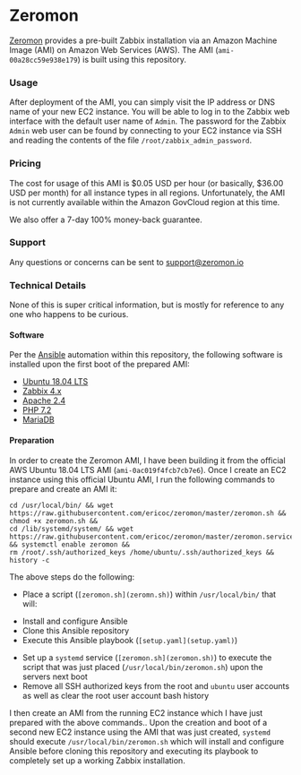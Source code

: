 # Zeromon

[Zeromon](https://zeromon.io/) provides a pre-built Zabbix installation via an Amazon Machine Image (AMI) on Amazon Web Services (AWS).
The AMI (`ami-00a28cc59e938e179`) is built using this repository.

### Usage

After deployment of the AMI, you can simply visit the IP address or DNS name of your new EC2 instance.
You will be able to log in to the Zabbix web interface with the default user name of `Admin`.
The password for the Zabbix `Admin` web user can be found by connecting to your EC2 instance via SSH and reading the contents of the file `/root/zabbix_admin_password`.

### Pricing

The cost for usage of this AMI is $0.05 USD per hour (or basically, $36.00 USD per month) for all instance types in all regions.
Unfortunately, the AMI is not currently available within the Amazon GovCloud region at this time.

We also offer a 7-day 100% money-back guarantee.

### Support

Any questions or concerns can be sent to support@zeromon.io

### Technical Details

None of this is super critical information, but is mostly for reference to any one who happens to be curious.

#### Software

Per the [Ansible](https://www.ansible.com/) automation within this repository, the following software is installed upon the first boot of the prepared AMI:

- [Ubuntu 18.04 LTS](https://www.ubuntu.com/)
- [Zabbix 4.x](https://www.zabbix.com/)
- [Apache 2.4](https://httpd.apache.org/)
- [PHP 7.2](https://secure.php.net/)
- [MariaDB](https://mariadb.org/)

#### Preparation

In order to create the Zeromon AMI, I have been building it from the official AWS Ubuntu 18.04 LTS AMI (`ami-0ac019f4fcb7cb7e6`).
Once I create an EC2 instance using this official Ubuntu AMI, I run the following commands to prepare and create an AMI it:

```
cd /usr/local/bin/ && wget https://raw.githubusercontent.com/ericoc/zeromon/master/zeromon.sh && chmod +x zeromon.sh &&
cd /lib/systemd/system/ && wget https://raw.githubusercontent.com/ericoc/zeromon/master/zeromon.service && systemctl enable zeromon &&
rm /root/.ssh/authorized_keys /home/ubuntu/.ssh/authorized_keys && history -c
```

The above steps do the following:
- Place a script (`[zeromon.sh](zeromn.sh)`) within `/usr/local/bin/` that will:
 * Install and configure Ansible
 * Clone this Ansible repository
 * Execute this Ansible playbook (`[setup.yaml](setup.yaml)`)
- Set up a `systemd` service (`[zeromon.sh](zeromon.sh)`) to execute the script that was just placed (`/usr/local/bin/zeromon.sh`) upon the servers next boot
- Remove all SSH authorized keys from the root and `ubuntu` user accounts as well as clear the root user account bash history

I then create an AMI from the running EC2 instance which I have just prepared with the above commands..
Upon the creation and boot of a second new EC2 instance using the AMI that was just created, `systemd` should execute `/usr/local/bin/zeromon.sh` which will install and configure Ansible before cloning this repository and executing its playbook to completely set up a working Zabbix installation.
